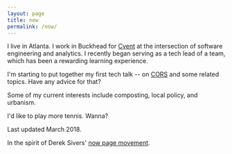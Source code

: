 ```yaml
---
layout: page
title: now
permalink: /now/
---
```


I live in Atlanta. I work in Buckhead for [Cvent][Cvent] at the intersection of software engineering and analytics. I
recently began serving as a tech lead of a team, which has been a rewarding learning experience.

I'm starting to put together my first tech talk -- on [CORS][CORS] and some related topics. Have any advice for that?

Some of my current interests include composting, local policy, and urbanism.

I'd like to play more tennis. Wanna?

Last updated March 2018.

In the spirit of Derek Sivers' [now page movement][now movement].



[Cvent]: http://www.cvent.com
[CORS]: https://developer.mozilla.org/en-US/docs/Web/HTTP/CORS
[now movement]: http://www.sivers.org/now3
